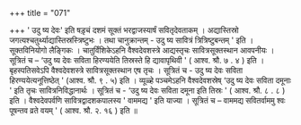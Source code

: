 +++
title = "071"

+++
' उदु ष्य देवः' इति षड़ृचं दशमं सूक्तं भरद्वाजस्यार्षं सवितृदेवताकम् । अद्यास्तिस्रो जगत्यश्चतुर्थ्याद्यास्तिस्रस्त्रिष्टुभः । तथा चानुक्रान्तम् - उदु ष्य सावित्रं त्रित्रिष्टुबन्तम् ' इति । सूक्तविनियोगो लैङ्गिकः । चातुर्विंशिकेऽहनि वैश्वदेवशस्त्रे आद्यस्तृचः सावित्रसूक्तस्थान आवपनीयः । सूत्रितं च – ‘उदु ष्य देवः सविता हिरण्ययेति तिस्रस्ते हि द्यावापृथिवी ' ( आश्व. श्रौ. ७ . ४ ) इति । बृहस्पतिसवेऽपि वैश्वदेवशस्त्रे सावित्रसूक्तस्थान एष तृचः । सूत्रितं च - उदु ष्य देवः सविता हिरण्ययेत्यनूत्तिष्ठेत् ' (आश्व. श्रौ. ९ . ५) इति । व्यूळ्हे पञ्चमेऽहनि वैश्वदेवशस्रेष् ‘उदु ष्य देवः सविता दमूनाः ' इति तृचः सावित्रनिविद्धानार्थः । सूत्रितं च  - ‘उदु ष्य देवः सविता दमूना इति तिस्रः ' ( आश्व. श्रौ. ८ . ८ ) इति । वैश्वदेवपर्वणि सावित्रद्वादशकपालस्य ' वाममद्य ' इति याज्या । सूत्रितं च – वाममद्य सवितर्वाममु श्वः पूषन्तव व्रते वयम् ' ( आश्व. श्रौ. २. १६ ) इति ॥